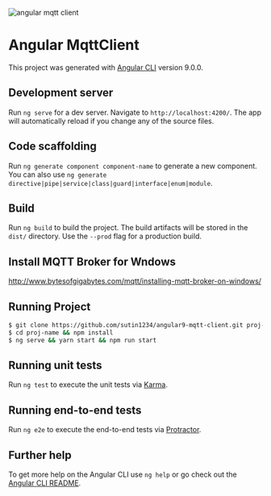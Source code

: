 ![angular mqtt client](https://miro.medium.com/max/842/1*JzGgb_obPRNHu7rvnjOt7A.png)
# Angular MqttClient

This project was generated with [Angular CLI](https://github.com/angular/angular-cli) version 9.0.0.

## Development server

Run `ng serve` for a dev server. Navigate to `http://localhost:4200/`. The app will automatically reload if you change any of the source files.

## Code scaffolding

Run `ng generate component component-name` to generate a new component. You can also use `ng generate directive|pipe|service|class|guard|interface|enum|module`.

## Build

Run `ng build` to build the project. The build artifacts will be stored in the `dist/` directory. Use the `--prod` flag for a production build.

## Install MQTT Broker for Wndows
http://www.bytesofgigabytes.com/mqtt/installing-mqtt-broker-on-windows/



## Running Project
```bash
$ git clone https://github.com/sutin1234/angular9-mqtt-client.git proj-name
$ cd proj-name && npm install
$ ng serve && yarn start && npm run start
```

## Running unit tests

Run `ng test` to execute the unit tests via [Karma](https://karma-runner.github.io).

## Running end-to-end tests

Run `ng e2e` to execute the end-to-end tests via [Protractor](http://www.protractortest.org/).

## Further help

To get more help on the Angular CLI use `ng help` or go check out the [Angular CLI README](https://github.com/angular/angular-cli/blob/master/README.md).
